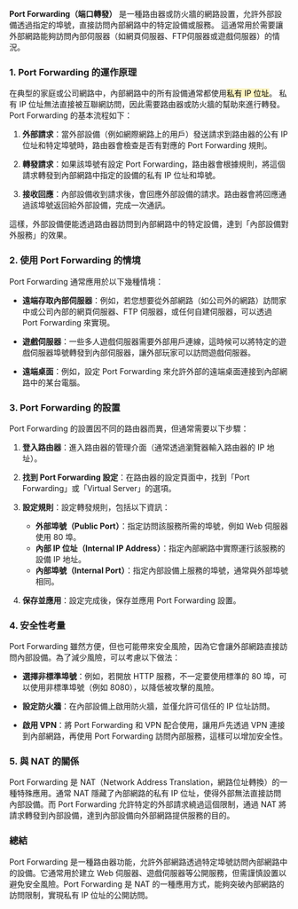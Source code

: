 **Port Forwarding（端口轉發）** 是一種路由器或防火牆的網路設置，允許外部設備透過指定的埠號，直接訪問內部網路中的特定設備或服務。
這通常用於需要讓外部網路能夠訪問內部伺服器（如網頁伺服器、FTP伺服器或遊戲伺服器）的情況。

### 1. Port Forwarding 的運作原理

在典型的家庭或公司網路中，內部網路中的所有設備通常都使用<mark style="background: #FFF3A3A6;">私有 IP 位址</mark>。
私有 IP 位址無法直接被互聯網訪問，因此需要路由器或防火牆的幫助來進行轉發。
Port Forwarding 的基本流程如下：

1. **外部請求**：當外部設備（例如網際網路上的用戶）發送請求到路由器的公有 IP 位址和特定埠號時，路由器會檢查是否有對應的 Port Forwarding 規則。
    
2. **轉發請求**：如果該埠號有設定 Port Forwarding，路由器會根據規則，將這個請求轉發到內部網路中指定的設備的私有 IP 位址和埠號。
    
3. **接收回應**：內部設備收到請求後，會回應外部設備的請求。路由器會將回應通過該埠號返回給外部設備，完成一次通訊。
    

這樣，外部設備便能透過路由器訪問到內部網路中的特定設備，達到「內部設備對外服務」的效果。

### 2. 使用 Port Forwarding 的情境

Port Forwarding 通常應用於以下幾種情境：

- **遠端存取內部伺服器**：例如，若您想要從外部網路（如公司外的網路）訪問家中或公司內部的網頁伺服器、FTP 伺服器，或任何自建伺服器，可以透過 Port Forwarding 來實現。
    
- **遊戲伺服器**：一些多人遊戲伺服器需要外部用戶連線，這時候可以將特定的遊戲伺服器埠號轉發到內部伺服器，讓外部玩家可以訪問遊戲伺服器。
    
- **遠端桌面**：例如，設定 Port Forwarding 來允許外部的遠端桌面連接到內部網路中的某台電腦。
    

### 3. Port Forwarding 的設置

Port Forwarding 的設置因不同的路由器而異，但通常需要以下步驟：

1. **登入路由器**：進入路由器的管理介面（通常透過瀏覽器輸入路由器的 IP 地址）。
    
2. **找到 Port Forwarding 設定**：在路由器的設定頁面中，找到「Port Forwarding」或「Virtual Server」的選項。
    
3. **設定規則**：設定轉發規則，包括以下資訊：
    
    - **外部埠號（Public Port）**：指定訪問該服務所需的埠號，例如 Web 伺服器使用 80 埠。
    - **內部 IP 位址（Internal IP Address）**：指定內部網路中實際運行該服務的設備 IP 地址。
    - **內部埠號（Internal Port）**：指定內部設備上服務的埠號，通常與外部埠號相同。
4. **保存並應用**：設定完成後，保存並應用 Port Forwarding 設置。
    

### 4. 安全性考量

Port Forwarding 雖然方便，但也可能帶來安全風險，因為它會讓外部網路直接訪問內部設備。為了減少風險，可以考慮以下做法：

- **選擇非標準埠號**：例如，若開放 HTTP 服務，不一定要使用標準的 80 埠，可以使用非標準埠號（例如 8080），以降低被攻擊的風險。
    
- **設定防火牆**：在內部設備上啟用防火牆，並僅允許可信任的 IP 位址訪問。
    
- **啟用 VPN**：將 Port Forwarding 和 VPN 配合使用，讓用戶先透過 VPN 連接到內部網路，再使用 Port Forwarding 訪問內部服務，這樣可以增加安全性。
    

### 5. 與 NAT 的關係

Port Forwarding 是 NAT（Network Address Translation，網路位址轉換）的一種特殊應用。通常 NAT 隱藏了內部網路的私有 IP 位址，使得外部無法直接訪問內部設備。而 Port Forwarding 允許特定的外部請求繞過這個限制，通過 NAT 將請求轉發到內部設備，達到內部設備向外部網路提供服務的目的。

### 總結

Port Forwarding 是一種路由器功能，允許外部網路透過特定埠號訪問內部網路中的設備。它通常用於建立 Web 伺服器、遊戲伺服器等公開服務，但需謹慎設置以避免安全風險。Port Forwarding 是 NAT 的一種應用方式，能夠突破內部網路的訪問限制，實現私有 IP 位址的公開訪問。